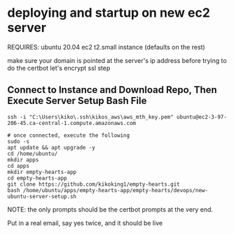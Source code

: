 # deploying and startup on new ec2 server

REQUIRES: ubuntu 20.04 ec2 t2.small instance (defaults on the rest)

make sure your domain is pointed at the server's ip address before trying to do the certbot let's encrypt ssl step

## Connect to Instance and Download Repo, Then Execute Server Setup Bash File

```
ssh -i "C:\Users\kiko\.ssh\kikos_aws\aws_mth_key.pem" ubuntu@ec2-3-97-206-45.ca-central-1.compute.amazonaws.com

# once connected, execute the following
sudo -s
apt update && apt upgrade -y
cd /home/ubuntu/
mkdir apps
cd apps
mkdir empty-hearts-app
cd empty-hearts-app
git clone https://github.com/kikoking1/empty-hearts.git
bash /home/ubuntu/apps/empty-hearts-app/empty-hearts/devops/new-ubuntu-server-setup.sh
```

NOTE: the only prompts should be the certbot prompts at the very end.

Put in a real email, say yes twice, and it should be live
